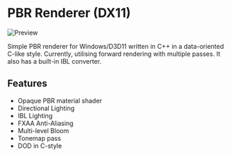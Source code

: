 # PBR Renderer (DX11)
![Preview](/assets/preview_01_20.gif)

Simple PBR renderer for Windows/D3D11 written in C++ in a data-oriented C-like style. Currently, utilising forward rendering with multiple passes. It also has a built-in IBL converter.

## Features
- Opaque PBR material shader
- Directional Lighting
- IBL Lighting
- FXAA Anti-Aliasing
- Multi-level Bloom
- Tonemap pass
- DOD in C-style
